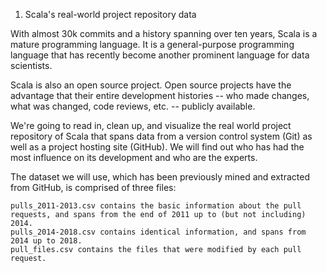 1. Scala's real-world project repository data

With almost 30k commits and a history spanning over ten years, Scala is a mature programming language. It is a general-purpose programming language that has recently become another prominent language for data scientists.

Scala is also an open source project. Open source projects have the advantage that their entire development histories -- who made changes, what was changed, code reviews, etc. -- publicly available.

We're going to read in, clean up, and visualize the real world project repository of Scala that spans data from a version control system (Git) as well as a project hosting site (GitHub). We will find out who has had the most influence on its development and who are the experts.

The dataset we will use, which has been previously mined and extracted from GitHub, is comprised of three files:

    pulls_2011-2013.csv contains the basic information about the pull requests, and spans from the end of 2011 up to (but not including) 2014.
    pulls_2014-2018.csv contains identical information, and spans from 2014 up to 2018.
    pull_files.csv contains the files that were modified by each pull request.

